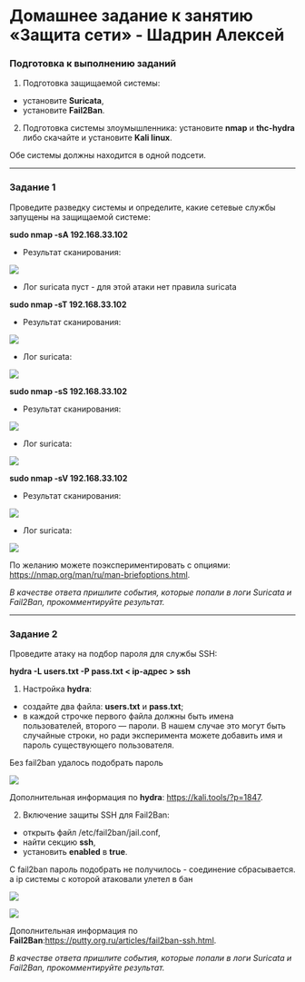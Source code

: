 # Домашнее задание к занятию «Защита сети» - Шадрин Алексей

### Подготовка к выполнению заданий

1. Подготовка защищаемой системы:

- установите **Suricata**,
- установите **Fail2Ban**.

2. Подготовка системы злоумышленника: установите **nmap** и **thc-hydra** либо скачайте и установите **Kali linux**.

Обе системы должны находится в одной подсети.

------

### Задание 1

Проведите разведку системы и определите, какие сетевые службы запущены на защищаемой системе:

**sudo nmap -sA 192.168.33.102**

- Результат сканирования:

![](https://github.com/AleksShadrin/netology/blob/main/13-03-Defense-network/sA_res.png)

- Лог suricata пуст - для этой атаки нет правила suricata 


**sudo nmap -sT 192.168.33.102**

- Результат сканирования:

![](https://github.com/AleksShadrin/netology/blob/main/13-03-Defense-network/sT_res.png)

- Лог suricata: 

![](https://github.com/AleksShadrin/netology/blob/main/13-03-Defense-network/sT_suricata-log.png)

**sudo nmap -sS 192.168.33.102**

- Результат сканирования:

![](https://github.com/AleksShadrin/netology/blob/main/13-03-Defense-network/sS_res.png)

- Лог suricata: 

![](https://github.com/AleksShadrin/netology/blob/main/13-03-Defense-network/sS_suricata-log.png)


**sudo nmap -sV 192.168.33.102**

- Результат сканирования:

![](https://github.com/AleksShadrin/netology/blob/main/13-03-Defense-network/sV_res.png)

- Лог suricata: 

![](https://github.com/AleksShadrin/netology/blob/main/13-03-Defense-network/sV_suricata-log.png)


По желанию можете поэкспериментировать с опциями: https://nmap.org/man/ru/man-briefoptions.html.


*В качестве ответа пришлите события, которые попали в логи Suricata и Fail2Ban, прокомментируйте результат.*

------

### Задание 2

Проведите атаку на подбор пароля для службы SSH:

**hydra -L users.txt -P pass.txt < ip-адрес > ssh**

1. Настройка **hydra**: 
 
 - создайте два файла: **users.txt** и **pass.txt**;
 - в каждой строчке первого файла должны быть имена пользователей, второго — пароли. В нашем случае это могут быть случайные строки, но ради эксперимента можете добавить имя и пароль существующего пользователя.

Без fail2ban удалось подобрать пароль

![](https://github.com/AleksShadrin/netology/blob/main/13-03-Defense-network/hydra.png)


Дополнительная информация по **hydra**: https://kali.tools/?p=1847.

2. Включение защиты SSH для Fail2Ban:

-  открыть файл /etc/fail2ban/jail.conf,
-  найти секцию **ssh**,
-  установить **enabled**  в **true**.

С fail2ban пароль подобрать не получилось - соединение сбрасывается. а ip системы с которой атаковали улетел в бан

![](https://github.com/AleksShadrin/netology/blob/main/13-03-Defense-network/fail2ban_1.png)

![](https://github.com/AleksShadrin/netology/blob/main/13-03-Defense-network/fail2ban_2.png)

Дополнительная информация по **Fail2Ban**:https://putty.org.ru/articles/fail2ban-ssh.html.



*В качестве ответа пришлите события, которые попали в логи Suricata и Fail2Ban, прокомментируйте результат.*